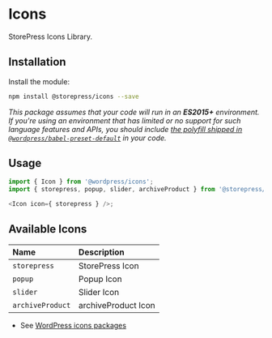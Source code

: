 # Icons

StorePress Icons Library.

## Installation

Install the module:

```bash
npm install @storepress/icons --save
```

_This package assumes that your code will run in an **ES2015+** environment. If you're using an environment that has limited or no support for such language features and APIs, you should include [the polyfill shipped in `@wordpress/babel-preset-default`](https://github.com/WordPress/gutenberg/tree/HEAD/packages/babel-preset-default#polyfill) in your code._

## Usage

```js
import { Icon } from '@wordpress/icons';
import { storepress, popup, slider, archiveProduct } from '@storepress/icons';

<Icon icon={ storepress } />;
```

## Available Icons

| Name             | Description         |
|:-----------------|:--------------------|
| `storepress`     | StorePress Icon     |
| `popup`          | Popup Icon          |
| `slider`         | Slider Icon         |
| `archiveProduct` | archiveProduct Icon |

- See [WordPress icons packages](https://developer.wordpress.org/block-editor/reference-guides/packages/packages-icons/)